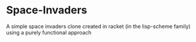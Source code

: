 # Space-Invaders
A simple space invaders clone created in racket (in the lisp-scheme family) using a purely functional approach
